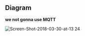 ## Diagram
**we not gonna use MQTT**

![Screen-Shot-2018-03-30-at-13 24](https://user-images.githubusercontent.com/67478827/213933114-442e76c4-71ab-4bdb-a321-f78f70008d0b.png)
